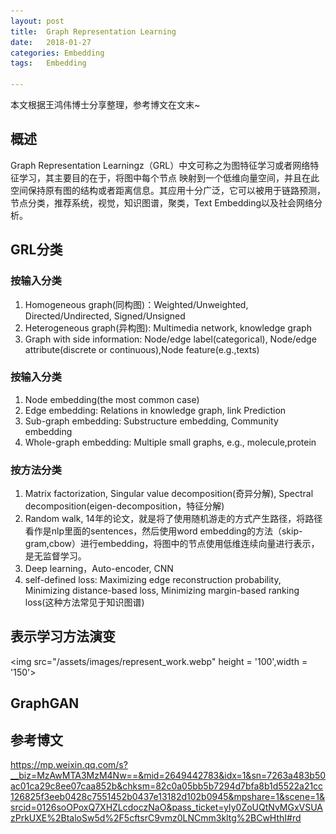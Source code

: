 ```yaml
---
layout:	post
title:	Graph Representation Learning
date:	2018-01-27
categories:	Embedding
tags:	Embedding

---
```


本文根据王鸿伟博士分享整理，参考博文在文末~　　
## 概述
Graph Representation Learningz（GRL）中文可称之为图特征学习或者网络特征学习，其主要目的在于，将图中每个节点
映射到一个低维向量空间，并且在此空间保持原有图的结构或者距离信息。其应用十分广泛，它可以被用于链路预测，
节点分类，推荐系统，视觉，知识图谱，聚类，Text Embedding以及社会网络分析。　　

## GRL分类
### 按输入分类
1. Homogeneous graph(同构图)：Weighted/Unweighted, Directed/Undirected, Signed/Unsigned
2. Heterogeneous graph(异构图): Multimedia network, knowledge graph
3. Graph with side information: Node/edge label(categorical), Node/edge attribute(discrete or continuous),Node feature(e.g.,texts)

### 按输入分类
1. Node embedding(the most common case)
2. Edge embedding: Relations in knowledge graph, link Prediction
3. Sub-graph embedding: Substructure embedding, Community embedding
4. Whole-graph embedding: Multiple small graphs, e.g., molecule,protein

### 按方法分类
1. Matrix factorization, Singular value decomposition(奇异分解), Spectral decomposition(eigen-decomposition，特征分解)
2. Random walk, 14年的论文，就是将了使用随机游走的方式产生路径，将路径看作是nlp里面的sentences，然后使用word embedding的方法（skip-gram,cbow）进行embedding，将图中的节点使用低维连续向量进行表示，是无监督学习。
3. Deep learning，Auto-encoder, CNN
4. self-defined loss: Maximizing edge reconstruction probability, Minimizing distance-based loss, Minimizing margin-based ranking loss(这种方法常见于知识图谱)

## 表示学习方法演变
<img src="/assets/images/represent_work.webp" height = '100',width = '150'>

## GraphGAN

## 参考博文
https://mp.weixin.qq.com/s?__biz=MzAwMTA3MzM4Nw==&mid=2649442783&idx=1&sn=7263a483b50ac01ca29c8ee07caa852b&chksm=82c0a05bb5b7294d7bfa8b1d5522a21cc126825f3eeb0428c7551452b0437e13182d102b0945&mpshare=1&scene=1&srcid=0126soOPoxQ7XHZLcdoczNaO&pass_ticket=yIy0ZoUQtNvMGxVSUAzPrkUXE%2BtaloSw5d%2F5cftsrC9vmz0LNCmm3kltg%2BCwHthI#rd



